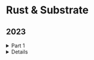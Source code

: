 

# Rust & Substrate
## 2023

<details>
<summary>Part 1</summary>
<iframe width="900" height="506" src="https://www.youtube.com/embed/1GAxb4WvuSA" title="YouTube video player" frameborder="0" allow="accelerometer; autoplay; clipboard-write; encrypted-media; gyroscope; picture-in-picture" allowfullscreen></iframe>
</details>
<details>

<details>
<summary>Part 2</summary>
<iframe width="900" height="506" src="https://www.youtube.com/embed/s1pJ0hip9s4" title="YouTube video player" frameborder="0" allow="accelerometer; autoplay; clipboard-write; encrypted-media; gyroscope; picture-in-picture" allowfullscreen></iframe>
</details>
<details>

<details>
<summary>Part 3</summary>
<iframe width="900" height="506" src="https://www.youtube.com/embed/BjrLAb5ZFEs" title="YouTube video player" frameborder="0" allow="accelerometer; autoplay; clipboard-write; encrypted-media; gyroscope; picture-in-picture" allowfullscreen></iframe>
</details>
<details>

## Rust 2021 A Scratch Blockchain-1

[Rust 2021 A Scratch Blockchain-1](../public/programming/rust/rust-scratch-blockchain.md)

<iframe width="975" height="506" src="https://www.youtube.com/embed/hiYHzmqn6MY" title="YouTube video player" frameborder="0" allow="accelerometer; autoplay; clipboard-write; encrypted-media; gyroscope; picture-in-picture" allowfullscreen></iframe>

## Rust 2021 A Scratch Blockchain-2

[Rust 2021 A Scratch Blockchain-2](../public/programming/rust/rust-scratch-blockchain.md)

<iframe width="975" height="506" src="https://www.youtube.com/embed/gK0dFhtbB-M" title="YouTube video player" frameborder="0" allow="accelerometer; autoplay; clipboard-write; encrypted-media; gyroscope; picture-in-picture" allowfullscreen></iframe>

# Monorepo

[Monorepo](../public/programming/monorepo/monorepo.md)

<iframe width="900" height="506" src="https://www.youtube.com/embed/y_Opgb-eFU0" title="YouTube video player" frameborder="0" allow="accelerometer; autoplay; clipboard-write; encrypted-media; gyroscope; picture-in-picture" allowfullscreen></iframe>

# Solidity

[Solidity](blockchain/Solidity.md)

<iframe width="967" height="506" src="https://www.youtube.com/embed/iPtStz3uIGA" title="YouTube video player" frameborder="0" allow="accelerometer; autoplay; clipboard-write; encrypted-media; gyroscope; picture-in-picture" allowfullscreen></iframe>

---

# Guide-Website

[Guide-Website](../public/other/guide-website.md)

<iframe width="975" height="506" src="https://www.youtube.com/embed/mbC6H8IE0d8" title="YouTube video player" frameborder="0" allow="accelerometer; autoplay; clipboard-write; encrypted-media; gyroscope; picture-in-picture" allowfullscreen></iframe>

# AboutMe

[AboutMe](../about.md)

<iframe width="916" height="515" src="https://www.youtube.com/embed/1EK0OnvpOgQ" title="Arman Riazi" frameborder="0" allow="accelerometer; autoplay; clipboard-write; encrypted-media; gyroscope; picture-in-picture; web-share" allowfullscreen></iframe>

